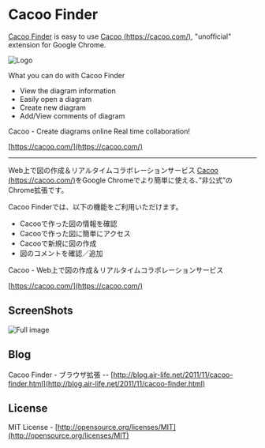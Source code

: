 Cacoo Finder
============
[Cacoo Finder](https://chrome.google.com/webstore/detail/cacoo-finder/pcfedgjdgkacloiabdlghochjfmnalck) is easy to use [Cacoo (https://cacoo.com/)](https://cacoo.com/), "unofficial" extension for Google Chrome.

![Logo](https://raw.github.com/shoito/cacoo-finder-chrome-extension/master/images/440x280.png)

What you can do with Cacoo Finder

- View the diagram information
- Easily open a diagram
- Create new diagram
- Add/View comments of diagram

Cacoo - Create diagrams online Real time collaboration!

[https://cacoo.com/](https://cacoo.com/)

----

Web上で図の作成＆リアルタイムコラボレーションサービス [Cacoo (https://cacoo.com/)](https://cacoo.com/)をGoogle Chromeでより簡単に使える、”非公式”のChrome拡張です。

Cacoo Finderでは、以下の機能をご利用いただけます。

- Cacooで作った図の情報を確認
- Cacooで作った図に簡単にアクセス
- Cacooで新規に図の作成
- 図のコメントを確認／追加

Cacoo - Web上で図の作成＆リアルタイムコラボレーションサービス

[https://cacoo.com/](https://cacoo.com/)

ScreenShots
----
![Full image](https://raw.github.com/shoito/cacoo-finder-chrome-extension/master/images/1280x800_22.18.05.png)

Blog
----
Cacoo Finder - ブラウザ拡張 -- [http://blog.air-life.net/2011/11/cacoo-finder.html](http://blog.air-life.net/2011/11/cacoo-finder.html)

License
----
MIT License - [http://opensource.org/licenses/MIT](http://opensource.org/licenses/MIT)
